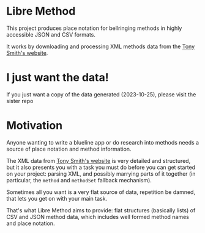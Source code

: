 # Libre Method

This project produces place notation for bellringing methods in highly accessible JSON and CSV formats.

It works by downloading and processing XML methods data from the [Tony Smith's website](http://www.methods.org.uk).

# I just want the data!

If you just want a copy of the data generated (2023-10-25), please visit the sister repo []()

# Motivation

Anyone wanting to write a blueline app or do research into methods needs a source of place notation and method information.

The XML data from [Tony Smith's website](http://www.methods.org.uk) is very detailed and structured, but it also presents you with a task you must do before you can get started on your project: parsing XML, and possibly marrying parts of it together (in particular, the `method` and `methodSet` fallback mechanism).

Sometimes all you want is a very flat source of data, repetition be damned, that lets you get on with your main task.

That's what Libre Method aims to provide: flat structures (basically lists) of CSV and JSON method data, which includes well formed method names and place notation.

